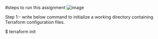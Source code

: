 #steps to run this assignment
![image](https://user-images.githubusercontent.com/61050480/117343249-b98ed980-aec1-11eb-9c11-0b6d29815700.png)

Step 1:-
write below command to initialize a working directory containing Terraform configuration files.

$ terraform init

